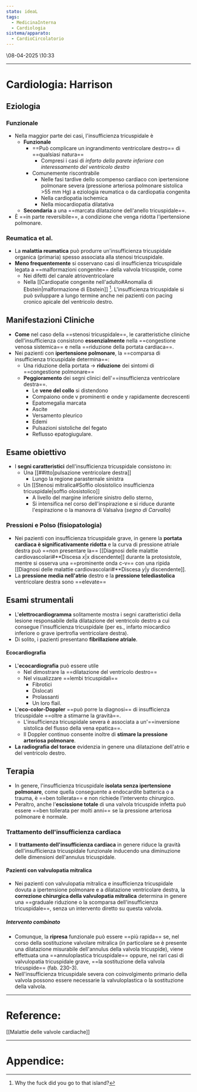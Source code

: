 ```yaml
---
stato: ideaL
tags:
  - MedicinaInterna
  - Cardiologia
sistema/apparato:
  - CardioCircolatorio
---
```

\08-04-2025 \10:33

--- 


# Cardiologia: Harrison


## Eziologia

### Funzionale
- Nella maggior parte dei casi, l'insufficienza tricuspidale è
	- **Funzionale** 
		- ==Può complicare un ingrandimento ventricolare destro== di ==qualsiasi natura==
			- Compresi i casi di *infarto della parete inferiore con interessamento del ventricolo destro*
		- Comunemente riscontrabile
			- Nelle fasi tardive dello scompenso cardiaco con ipertensione polmonare severa (pressione arteriosa polmonare sistolica >55 mm Hg) a eziologia reumatica o da cardiopatia congenita
			- Nella cardiopatia ischemica
			- Nella miocardiopatia dilatativa
	- **Secondaria** a una ==marcata dilatazione dell'anello tricuspidale==.
- È ==in parte reversibile==, a condizione che venga ridotta l'ipertensione polmonare.

### Reumatica et al.
- La **malattia reumatica** può produrre un'insufficienza tricuspidale organica (primaria) spesso associata alla stenosi tricuspidale.
- **Meno frequentemente** si osservano casi di insufficienza tricuspidale legata a ==malformazioni congenite== della valvola tricuspide, come 
	- Nei difetti del canale atrioventricolare 
	- Nella [[Cardiopatie congenite nell'adulto#Anomalia di Ebstein|malformazione di Ebstein]] [^1]. L'insufficienza tricuspidale si può sviluppare a lungo termine anche nei pazienti con pacing cronico apicale del ventricolo destro.

## Manifestazioni Cliniche

- **Come** nel caso della ==stenosi tricuspidale==, le caratteristiche cliniche dell'insufficienza consistono **essenzialmente** nella ==congestione venosa sistemica== e nella ==riduzione della portata cardiaca==.
- Nei pazienti con **ipertensione polmonare**, la ==comparsa di insufficienza tricuspidale determina==:
	- Una riduzione della portata -> **riduzione** dei sintomi di ==congestione polmonare==
	- **Peggioramento** dei segni clinici dell'==insufficienza ventricolare destra==.
		- Le **vene del collo** si distendono
		- Compaiono onde v prominenti e onde y rapidamente decrescenti
		- Epatomegalia marcata
		- Ascite
		- Versamento pleurico
		- Edemi
		- Pulsazioni sistoliche del fegato 
		- Reflusso epatogiugulare.

## Esame obiettivo

- I **segni caratteristici** dell'insufficienza tricuspidale consistono in:
	- Una [[##itto|pulsazione ventricolare destra]] 
		- Lungo la regione parasternale sinistra
	- Un [[Stenosi mitralica#Soffio olosistolico insufficienza tricuspidale|soffio olosistolico]] 
		- A livello del margine inferiore sinistro dello sterno,
		- Si intensifica nel corso dell'inspirazione e si riduce durante l'espirazione o la manovra di Valsalva (*segno di Carvallo*)
### Pressioni e Polso (fisiopatologia)
- Nei pazienti con insufficienza tricuspidale grave, in genere la **portata cardiaca è significativamente ridotta** e la curva di pressione atriale destra può ==non presentare la== [[Diagnosi delle malattie cardiovascolari#**Discesa *x*|x discendente]] durante la protosistole, mentre si osserva una ==prominente onda c-v== con una ripida [[Diagnosi delle malattie cardiovascolari#**Discesa *y*|y discendente]].
- La **pressione media nell'atrio** destro e la **pressione telediastolica** ventricolare destra sono ==elevate==
## Esami strumentali

- L'**elettrocardiogramma** solitamente mostra i segni caratteristici della lesione responsabile della dilatazione del ventricolo destro a cui consegue l'insufficienza tricuspidale (per es., infarto miocardico inferiore o grave ipertrofia ventricolare destra).
- Di solito, i pazienti presentano **fibrillazione atriale**.

#### Ecocardiografia
- L'**ecocardiografia** può essere utile 
	- Nel dimostrare la ==dilatazione del ventricolo destro== 
	- Nel visualizzare ==lembi tricuspidali==
		- Fibrotici
		- Dislocati
		- Prolassanti 
		- Un loro flail. 
- L'**eco-color-Doppler** ==può porre la diagnosi== di insufficienza tricuspidale ==oltre a stimarne la gravità==. 
	- L'insufficienza tricuspidale severa è associata a un'==inversione sistolica del flusso della vena epatica==. 
	- Il Doppler continuo consente inoltre di **stimare la pressione arteriosa polmonare**. 
- **La radiografia del torace** evidenzia in genere una dilatazione dell'atrio e del ventricolo destro.

## Terapia

- In genere, l'insufficienza tricuspidale **isolata senza ipertensione polmonare**, come quella conseguente a endocardite batterica o a trauma, è ==ben tollerata== e non richiede l'intervento chirurgico. 
- Peraltro, anche l'**escissione totale** di una valvola tricuspide infetta può essere ==ben tollerata per molti anni== se la pressione arteriosa polmonare è normale.

### Trattamento dell'insufficienza cardiaca

- Il **trattamento dell'insufficienza cardiaca** in genere riduce la gravità dell'insufficienza tricuspidale funzionale inducendo una diminuzione delle dimensioni dell'annulus tricuspidale. 

#### Pazienti con valvulopatia mitralica

- Nei pazienti con valvulopatia mitralica e insufficienza tricuspidale dovuta a ipertensione polmonare e a dilatazione ventricolare destra, la **correzione chirurgica della valvulopatia mitralica** determina in genere una ==graduale riduzione o la scomparsa dell'insufficienza tricuspidale==, senza un intervento diretto su questa valvola. 

##### Intervento combinato

- Comunque, la **ripresa** funzionale può essere ==più rapida== se, nel corso della sostituzione valvolare mitralica (in particolare se è presente una dilatazione misurabile dell'annulus della valvola tricuspide), viene effettuata una ==annuloplastica tricuspidale== oppure, nei rari casi di valvulopatia tricuspidale grave, ==la sostituzione della valvola tricuspide== (fab. 230-3). 
- Nell'insufficienza tricuspidale severa con coinvolgimento primario della valvola possono essere necessarie la valvuloplastica o la sostituzione della valvola.







--- 
# Reference:
[[Malattie delle valvole cardiache]]

--- 
# Appendice:
[^1]: Why the fuck did you go to that island?
[^2]:
[^3]:
[^4]: 
[^5]:
